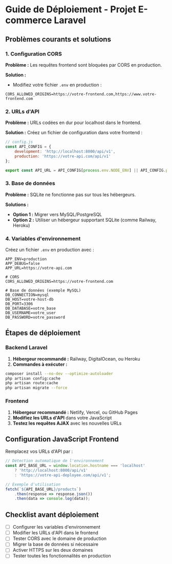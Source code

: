 # Guide de Déploiement - Projet E-commerce Laravel

## Problèmes courants et solutions

### 1. Configuration CORS
**Problème :** Les requêtes frontend sont bloquées par CORS en production.

**Solution :** 
- Modifiez votre fichier `.env` en production :
```
CORS_ALLOWED_ORIGINS=https://votre-frontend.com,https://www.votre-frontend.com
```

### 2. URLs d'API
**Problème :** URLs codées en dur pour localhost dans le frontend.

**Solution :** Créez un fichier de configuration dans votre frontend :
```javascript
// config.js
const API_CONFIG = {
    development: 'http://localhost:8000/api/v1',
    production: 'https://votre-api.com/api/v1'
};

export const API_URL = API_CONFIG[process.env.NODE_ENV] || API_CONFIG.production;
```

### 3. Base de données
**Problème :** SQLite ne fonctionne pas sur tous les hébergeurs.

**Solutions :**
- **Option 1 :** Migrer vers MySQL/PostgreSQL
- **Option 2 :** Utiliser un hébergeur supportant SQLite (comme Railway, Heroku)

### 4. Variables d'environnement
Créez un fichier `.env` en production avec :
```
APP_ENV=production
APP_DEBUG=false
APP_URL=https://votre-api.com

# CORS
CORS_ALLOWED_ORIGINS=https://votre-frontend.com

# Base de données (exemple MySQL)
DB_CONNECTION=mysql
DB_HOST=votre-host-db
DB_PORT=3306
DB_DATABASE=votre_base
DB_USERNAME=votre_user
DB_PASSWORD=votre_password
```

## Étapes de déploiement

### Backend Laravel
1. **Hébergeur recommandé :** Railway, DigitalOcean, ou Heroku
2. **Commandes à exécuter :**
```bash
composer install --no-dev --optimize-autoloader
php artisan config:cache
php artisan route:cache
php artisan migrate --force
```

### Frontend
1. **Hébergeur recommandé :** Netlify, Vercel, ou GitHub Pages
2. **Modifiez les URLs d'API** dans votre JavaScript
3. **Testez les requêtes AJAX** avec les nouvelles URLs

## Configuration JavaScript Frontend

Remplacez vos URLs d'API par :
```javascript
// Détection automatique de l'environnement
const API_BASE_URL = window.location.hostname === 'localhost' 
    ? 'http://localhost:8000/api/v1'
    : 'https://votre-api-deployee.com/api/v1';

// Exemple d'utilisation
fetch(`${API_BASE_URL}/products`)
    .then(response => response.json())
    .then(data => console.log(data));
```

## Checklist avant déploiement

- [ ] Configurer les variables d'environnement
- [ ] Modifier les URLs d'API dans le frontend
- [ ] Tester CORS avec le domaine de production
- [ ] Migrer la base de données si nécessaire
- [ ] Activer HTTPS sur les deux domaines
- [ ] Tester toutes les fonctionnalités en production
